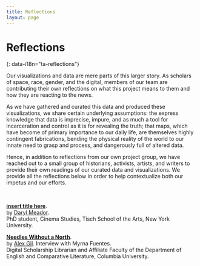 ```yaml
---
title: Reflections
layout: page
---
```


# Reflections
{: data-i18n="ta-reflections"}

Our visualizations and data are mere parts of this larger story. As scholars of space, race, gender, and the digital, members of our team are contributing their own reflections on what this project means to them and how they are reacting to the news.

As we have gathered and curated this data and produced these visualizations, we share certain underlying assumptions: the express knowledge that data is imprecise, impure, and as much a tool for incarceration and control as it is for revealing the truth; that maps, which have become of primary importance to our daily life, are themselves highly contingent fabrications, bending the physical reality of the world to our innate need to grasp and process, and dangerously full of altered data.

Hence, in addition to reflections from our own project group, we have reached out to a small group of historians, activists, artists, and writers to provide their own readings of our curated data and visualizations. We provide all the reflections below in order to help contextualize both our impetus and our efforts.

<br>

**[insert title here]({{site.baseurl}}/reflections/daryl_meador.html)**.  
by [Daryl Meador](http://twitter.com/darylmeador).   
PhD student, Cinema Studies, Tisch School of the Arts, New York University.

**[Needles Without a North]({{site.baseurl}}/reflections/daryl_meador.html)**.  
by [Alex Gil](http://www.elotroalex.com). Interview with Myrna Fuentes.   
Digital Scholarship Librarian and Affiliate Faculty of the Department of English and Comparative Literature, Columbia University.



